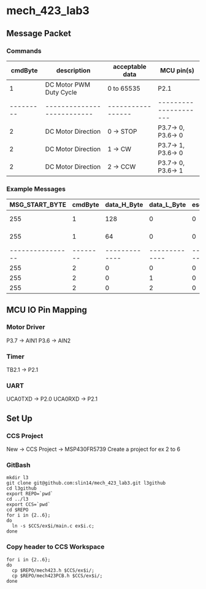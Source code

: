 # mech_423_lab3
## Message Packet
### Commands
| cmdByte | description              | acceptable data | MCU pin(s)          |
|---------|--------------------------|-----------------|---------------------|
|  1      | DC Motor PWM Duty Cycle  | 0 to 65535      | P2.1                |
|---------|--------------------------|-----------------|---------------------|
|  2      | DC Motor Direction       | 0 -> STOP       | P3.7-> 0, P3.6-> 0  |
|  2      | DC Motor Direction       | 1 ->  CW        | P3.7-> 1, P3.6-> 0  |
|  2      | DC Motor Direction       | 2 -> CCW        | P3.7-> 0, P3.6-> 1  |

### Example Messages
 | MSG_START_BYTE | cmdByte| data_H_Byte | data_L_Byte | escByte | data_modified |
 |----------------|--------|-------------|-------------|---------|---------------|
 | 255            | 1      | 128         | 0           | 0       | 32768 -> 50%  |
 | 255            | 1      |  64         | 0           | 0       | 32768 -> 25%  |
 |----------------|--------|-------------|-------------|---------|---------------|
 | 255            | 2      |   0         | 0           | 0       | 0     -> STOP |
 | 255            | 2      |   0         | 1           | 0       | 1     ->  CW  |
 | 255            | 2      |   0         | 2           | 0       | 2     -> CCW  |

## MCU IO Pin Mapping
### Motor Driver
P3.7 -> AIN1
P3.6 -> AIN2

### Timer
TB2.1 -> P2.1

### UART
UCA0TXD -> P2.0
UCA0RXD -> P2.1

## Set Up
### CCS Project
New -> CCS Project -> MSP430FR5739
Create a project for ex 2 to 6

### GitBash
```
mkdir l3
git clone git@github.com:slin14/mech_423_lab3.git l3github
cd l3github
export REPO=`pwd`
cd ../l3
export CCS=`pwd`
cd $REPO
for i in {2..6};
do
  ln -s $CCS/ex$i/main.c ex$i.c;
done
```
### Copy header to CCS Workspace
```
for i in {2..6};
do
  cp $REPO/mech423.h $CCS/ex$i/;
  cp $REPO/mech423PCB.h $CCS/ex$i/;
done
```
